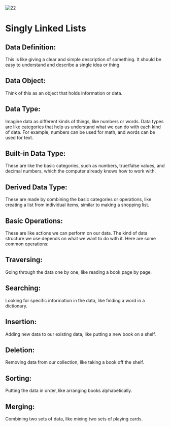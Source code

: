 ![22](https://github.com/manningstinson/holbertonschool-low_level_programming/assets/104523090/2a2f99b9-eb74-4021-93e5-9a8530f9a9ea)
# Singly Linked Lists

## Data Definition: 
This is like giving a clear and simple description of something. It should be easy to understand and describe a single idea or thing.

## Data Object: 
Think of this as an object that holds information or data.

## Data Type: 
Imagine data as different kinds of things, like numbers or words. Data types are like categories that help us understand what we can do with each kind of data. For example, numbers can be used for math, and words can be used for text.

## Built-in Data Type: 
These are like the basic categories, such as numbers, true/false values, and decimal numbers, which the computer already knows how to work with.

## Derived Data Type: 
These are made by combining the basic categories or operations, like creating a list from individual items, similar to making a shopping list.

## Basic Operations: 
These are like actions we can perform on our data. The kind of data structure we use depends on what we want to do with it. Here are some common operations:

## Traversing: 
Going through the data one by one, like reading a book page by page.

## Searching: 
Looking for specific information in the data, like finding a word in a dictionary.

## Insertion: 
Adding new data to our existing data, like putting a new book on a shelf.

## Deletion: 
Removing data from our collection, like taking a book off the shelf.

## Sorting: 
Putting the data in order, like arranging books alphabetically.

## Merging: 
Combining two sets of data, like mixing two sets of playing cards.
   
